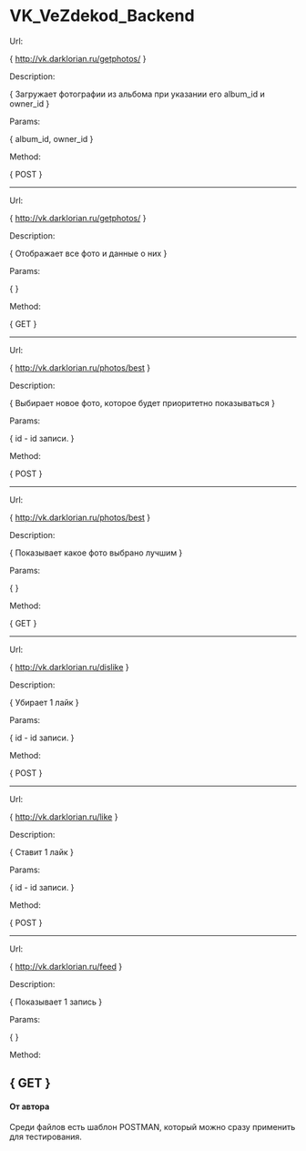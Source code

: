 # VK_VeZdekod_Backend
Url:

{ http://vk.darklorian.ru/getphotos/ }

Description:

{ Загружает фотографии из альбома при указании его album_id и owner_id }

Params:

{ album_id, owner_id }

Method:

{ POST }

-----
Url:

{ http://vk.darklorian.ru/getphotos/ }

Description:

{ Отображает все фото и данные о них }

Params:

{ }

Method:

{ GET }

-----
Url:

{ http://vk.darklorian.ru/photos/best }

Description:

{ Выбирает новое фото, которое будет приоритетно показываться }

Params:

{ id - id записи. }

Method:

{ POST }

-----
Url:

{ http://vk.darklorian.ru/photos/best }

Description:

{ Показывает какое фото выбрано лучшим }

Params:

{ }

Method:

{ GET }

-----
Url:

{ http://vk.darklorian.ru/dislike }

Description:

{ Убирает 1 лайк }

Params:

{ id - id записи. }

Method:

{ POST }

-----
Url:

{ http://vk.darklorian.ru/like }

Description:

{ Ставит 1 лайк }

Params:

{ id - id записи. }

Method:

{ POST }

-----
Url:

{ http://vk.darklorian.ru/feed }

Description:

{ Показывает 1 запись }

Params:

{ }

Method:

{ GET }
-----

#### От автора
Среди файлов есть шаблон POSTMAN, который можно сразу применить для тестирования.
